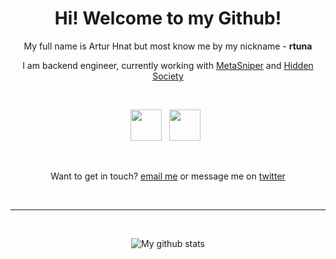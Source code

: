<h1 align="center"> Hi! Welcome to my Github! </h1>
<p align="center">My full name is Artur Hnat but most know me by my nickname - <b>rtuna</b><p>
<p align="center">I am backend engineer, currently working with <a href="https://twitter.com/Metasniper_app">MetaSniper</a> and <a href="https://twitter.com/ahiddensociety">Hidden Society</a><p>
<br>
<p align="center">
  <a href="https://twitter.com/Metasniper_app"><img width=50 src="https://i.imgur.com/KzWxKw0.png"></a>&nbsp;&nbsp;
  <a href="https://twitter.com/ahiddensociety"><img width=50 src="https://i.imgur.com/0wvivgg.png"></a>&nbsp;&nbsp;
</p>
<br>

<p align="center">
Want to get in touch?
  <a target="_blank" href="mailto: hello@artur.hnat.me">email me</a> or message me on <a target="_blank" href="https://twitter.com/messages/compose?recipient_id=1227556666406789120">twitter</a>
<p>
<br>

***

&nbsp;&nbsp;
<p align="center">
  <a><img src="https://github-readme-stats.vercel.app/api/top-langs/?username=rtunazzz&layout=compact" alt="My github stats"></a>
</p>
